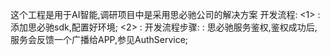 这个工程是用于AI智能,调研项目中是采用思必驰公司的解决方案
开发流程:
<1> : 添加思必驰sdk,配置好环境;
<2> : 开发流程步骤:
<a> : 思必驰服务鉴权,鉴权成功后,服务会反馈一个广播给APP,参见AuthService;
